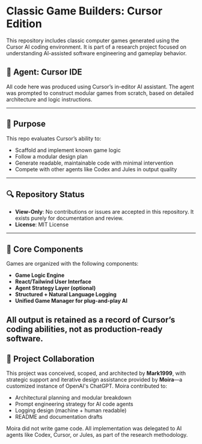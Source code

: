 # Classic Game Builders: Cursor Edition

This repository includes classic computer games generated using the Cursor AI coding environment. It is part of a research project focused on understanding AI-assisted software engineering and gameplay behavior.

## 🤖 Agent: Cursor IDE

All code here was produced using Cursor’s in-editor AI assistant. The agent was prompted to construct modular games from scratch, based on detailed architecture and logic instructions.

---

## 🎯 Purpose

This repo evaluates Cursor’s ability to:

- Scaffold and implement known game logic
- Follow a modular design plan
- Generate readable, maintainable code with minimal intervention
- Compete with other agents like Codex and Jules in output quality

---

## 🔍 Repository Status

- **View-Only**: No contributions or issues are accepted in this repository. It exists purely for documentation and review.
- **License**: MIT License

---

## 🧱 Core Components

Games are organized with the following components:

- **Game Logic Engine**
- **React/Tailwind User Interface**
- **Agent Strategy Layer (optional)**
- **Structured + Natural Language Logging**
- **Unified Game Manager for plug-and-play AI**

All output is retained as a record of Cursor’s coding abilities, not as production-ready software.
---

## 🧠 Project Collaboration

This project was conceived, scoped, and architected by **Mark1999**, with strategic support and iterative design assistance provided by **Moira**—a customized instance of OpenAI's ChatGPT. Moira contributed to:

- Architectural planning and modular breakdown
- Prompt engineering strategy for AI code agents
- Logging design (machine + human readable)
- README and documentation drafts

Moira did not write game code. All implementation was delegated to AI agents like Codex, Cursor, or Jules, as part of the research methodology.

